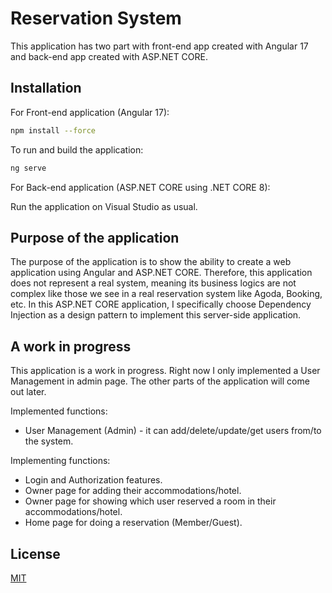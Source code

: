 # Reservation System
This application has two part with front-end app created with Angular 17 and back-end app created with ASP.NET CORE.

## Installation
For Front-end application (Angular 17):

```bash
npm install --force
```

To run and build the application:
```bash
ng serve
```

For Back-end application (ASP.NET CORE using .NET CORE 8):

Run the application on Visual Studio as usual.

## Purpose of the application
The purpose of the application is to show the ability to create a web application using Angular and ASP.NET CORE. 
Therefore, this application does not represent a real system, meaning its business logics are not complex like those we see in a real reservation system like Agoda, Booking, etc.
In this ASP.NET CORE application, I specifically choose Dependency Injection as a design pattern to implement this server-side application.

## A work in progress
This application is a work in progress. Right now I only implemented a User Management in admin page. The other parts of the application will come out later.

Implemented functions:
- User Management (Admin) - it can add/delete/update/get users from/to the system.

Implementing functions:
- Login and Authorization features.
- Owner page for adding their accommodations/hotel.
- Owner page for showing which user reserved a room in their accommodations/hotel.
- Home page for doing a reservation (Member/Guest).

## License

[MIT](https://choosealicense.com/licenses/mit/)

